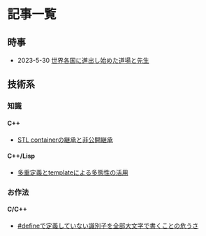 # 記事一覧

## 時事

- 2023-5-30 [世界各国に進出し始めた道場と先生](contents/577086CA-A0AF-4731-863D-82691173FCAA.md)

## 技術系

### 知識

#### C++

- [STL containerの継承と非公開継承](contents/089C3BAB-039D-462E-B0B1-BABF5E15AB8F.md)

#### C++/Lisp

- [多重定義とtemplateによる多態性の活用](contents/AC935E3D-52EA-4B38-9081-399C6CEF1F6F.md)

### お作法

#### C/C++

- [#defineで定義していない識別子を全部大文字で書くことの危うさ](contents/82982609-0B21-4766-B2DC-D7F747582C23.md)